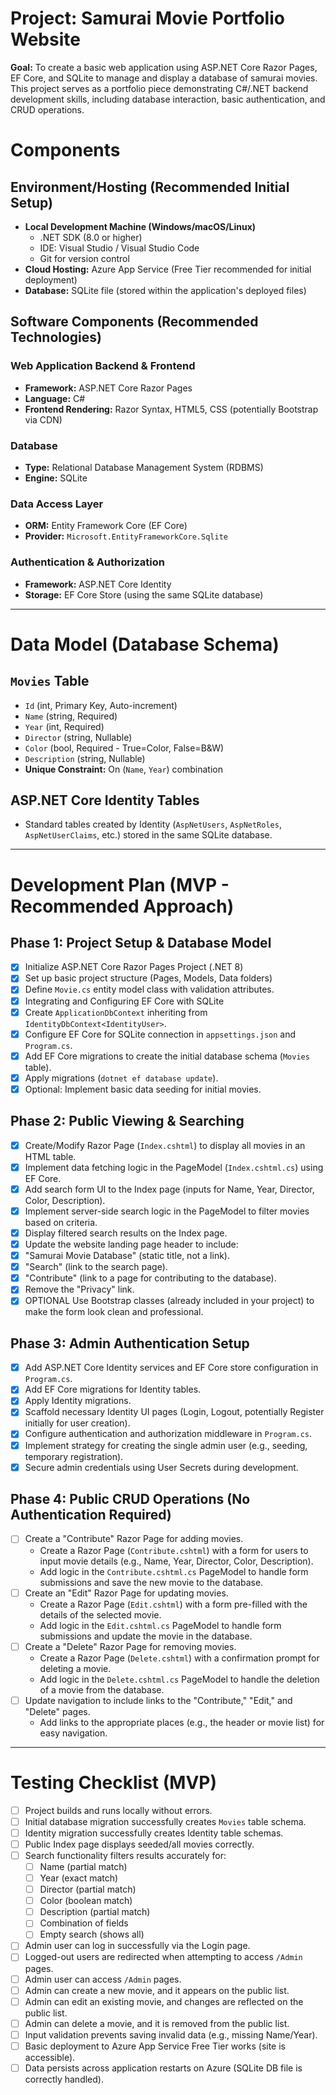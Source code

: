 # Project: Samurai Movie Portfolio Website

**Goal:** To create a basic web application using ASP.NET Core Razor Pages, EF Core, and SQLite to manage and display a database of samurai movies. This project serves as a portfolio piece demonstrating C#/.NET backend development skills, including database interaction, basic authentication, and CRUD operations.

# Components

## Environment/Hosting (Recommended Initial Setup)
- **Local Development Machine (Windows/macOS/Linux)**
  - .NET SDK (8.0 or higher)
  - IDE: Visual Studio / Visual Studio Code
  - Git for version control
- **Cloud Hosting:** Azure App Service (Free Tier recommended for initial deployment)
- **Database:** SQLite file (stored within the application's deployed files)

## Software Components (Recommended Technologies)

### Web Application Backend & Frontend
- **Framework:** ASP.NET Core Razor Pages
- **Language:** C#
- **Frontend Rendering:** Razor Syntax, HTML5, CSS (potentially Bootstrap via CDN)

### Database
- **Type:** Relational Database Management System (RDBMS)
- **Engine:** SQLite

### Data Access Layer
- **ORM:** Entity Framework Core (EF Core)
- **Provider:** `Microsoft.EntityFrameworkCore.Sqlite`

### Authentication & Authorization
- **Framework:** ASP.NET Core Identity
- **Storage:** EF Core Store (using the same SQLite database)

---

# Data Model (Database Schema)

## `Movies` Table
- `Id` (int, Primary Key, Auto-increment)
- `Name` (string, Required)
- `Year` (int, Required)
- `Director` (string, Nullable)
- `Color` (bool, Required - True=Color, False=B&W)
- `Description` (string, Nullable)
- **Unique Constraint:** On (`Name`, `Year`) combination

## ASP.NET Core Identity Tables
- Standard tables created by Identity (`AspNetUsers`, `AspNetRoles`, `AspNetUserClaims`, etc.) stored in the same SQLite database.

---

# Development Plan (MVP - Recommended Approach)

## Phase 1: Project Setup & Database Model
- [x] Initialize ASP.NET Core Razor Pages Project (.NET 8)
- [x] Set up basic project structure (Pages, Models, Data folders)
- [x] Define `Movie.cs` entity model class with validation attributes.
- [x] Integrating and Configuring EF Core with SQLite
- [x] Create `ApplicationDbContext` inheriting from `IdentityDbContext<IdentityUser>`.
- [x] Configure EF Core for SQLite connection in `appsettings.json` and `Program.cs`.
- [x] Add EF Core migrations to create the initial database schema (`Movies` table).
- [x] Apply migrations (`dotnet ef database update`).
- [x] Optional: Implement basic data seeding for initial movies.

## Phase 2: Public Viewing & Searching
- [x] Create/Modify Razor Page (`Index.cshtml`) to display all movies in an HTML table.
- [x] Implement data fetching logic in the PageModel (`Index.cshtml.cs`) using EF Core.
- [x] Add search form UI to the Index page (inputs for Name, Year, Director, Color, Description).
- [x] Implement server-side search logic in the PageModel to filter movies based on criteria.
- [x] Display filtered search results on the Index page.
- [x] Update the website landing page header to include:
- [x] "Samurai Movie Database" (static title, not a link).
- [x] "Search" (link to the search page).
- [x] "Contribute" (link to a page for contributing to the database).
- [x] Remove the "Privacy" link.
- [x] OPTIONAL Use Bootstrap classes (already included in your project) to make the form look clean and professional.

## Phase 3: Admin Authentication Setup
- [x] Add ASP.NET Core Identity services and EF Core store configuration in `Program.cs`.
- [x] Add EF Core migrations for Identity tables.
- [x] Apply Identity migrations.
- [x] Scaffold necessary Identity UI pages (Login, Logout, potentially Register initially for user creation).
- [x] Configure authentication and authorization middleware in `Program.cs`.
- [x] Implement strategy for creating the single admin user (e.g., seeding, temporary registration).
- [x] Secure admin credentials using User Secrets during development.

## Phase 4: Public CRUD Operations (No Authentication Required)
- [ ] Create a "Contribute" Razor Page for adding movies.
  - Create a Razor Page (`Contribute.cshtml`) with a form for users to input movie details (e.g., Name, Year, Director, Color, Description).
  - Add logic in the `Contribute.cshtml.cs` PageModel to handle form submissions and save the new movie to the database.
- [ ] Create an "Edit" Razor Page for updating movies.
  - Create a Razor Page (`Edit.cshtml`) with a form pre-filled with the details of the selected movie.
  - Add logic in the `Edit.cshtml.cs` PageModel to handle form submissions and update the movie in the database.
- [ ] Create a "Delete" Razor Page for removing movies.
  - Create a Razor Page (`Delete.cshtml`) with a confirmation prompt for deleting a movie.
  - Add logic in the `Delete.cshtml.cs` PageModel to handle the deletion of a movie from the database.
- [ ] Update navigation to include links to the "Contribute," "Edit," and "Delete" pages.
  - Add links to the appropriate places (e.g., the header or movie list) for easy navigation.

---

# Testing Checklist (MVP)
- [ ] Project builds and runs locally without errors.
- [ ] Initial database migration successfully creates `Movies` table schema.
- [ ] Identity migration successfully creates Identity table schemas.
- [ ] Public Index page displays seeded/all movies correctly.
- [ ] Search functionality filters results accurately for:
    - [ ] Name (partial match)
    - [ ] Year (exact match)
    - [ ] Director (partial match)
    - [ ] Color (boolean match)
    - [ ] Description (partial match)
    - [ ] Combination of fields
    - [ ] Empty search (shows all)
- [ ] Admin user can log in successfully via the Login page.
- [ ] Logged-out users are redirected when attempting to access `/Admin` pages.
- [ ] Admin user can access `/Admin` pages.
- [ ] Admin can create a new movie, and it appears on the public list.
- [ ] Admin can edit an existing movie, and changes are reflected on the public list.
- [ ] Admin can delete a movie, and it is removed from the public list.
- [ ] Input validation prevents saving invalid data (e.g., missing Name/Year).
- [ ] Basic deployment to Azure App Service Free Tier works (site is accessible).
- [ ] Data persists across application restarts on Azure (SQLite DB file is correctly handled).